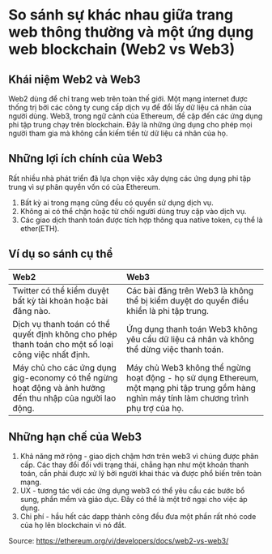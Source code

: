 # So sánh sự khác nhau giữa trang web thông thường và một ứng dụng web blockchain (Web2 vs Web3)
## Khái niệm Web2 và Web3

Web2 dùng để chỉ trang web trên toàn thế giới. Một mạng internet được thống trị bởi các công ty cung cấp dịch vụ để đổi lấy dữ liệu cá nhân của người dùng. Web3, trong ngữ cảnh của Ethereum, đề cập đến các ứng dụng phi tập trung chạy trên blockchain. Đây là những ứng dụng cho phép mọi người tham gia mà không cần kiếm tiền từ dữ liệu cá nhân của họ.

## Những lợi ích chính của Web3
Rất nhiều nhà phát triển đã lựa chọn việc xây dựng các ứng dụng phi tập trung vì sự phân quyền vốn có của Ethereum.
1. Bất kỳ ai trong mạng cũng đều có quyền sử dụng dịch vụ.
2. Không ai có thể chặn hoặc từ chối người dùng truy cập vào dịch vụ.
3. Các giao dịch thanh toán được tích hợp thông qua native token, cụ thể là ether(ETH).

## Ví dụ so sánh cụ thể
| Web2                              | Web3                             |
| :-------------------------------- | :------------------------------- |
| Twitter có thể kiểm duyệt bất kỳ tài khoản hoặc bài đăng nào. | Các bài đăng trên Web3 là không thể bị kiểm duyệt do quyền điều khiển là phi tập trung. |
| Dịch vụ thanh toán có thể quyết định không cho phép thanh toán cho một số loại công việc nhất định. | Ứng dụng thanh toán Web3 không yêu cầu dữ liệu cá nhân và không thể dừng việc thanh toán. |
| Máy chủ cho các ứng dụng gig-economy có thể ngừng hoạt động và ảnh hưởng đến thu nhập của người lao động. | Máy chủ Web3 không thể ngừng hoạt động - họ sử dụng Ethereum, một mạng phi tập trung gồm hàng nghìn máy tính làm chương trình phụ trợ của họ. |

## Những hạn chế của Web3
1. Khả năng mở rộng - giao dịch chậm hơn trên web3 vì chúng được phân cấp. Các thay đổi đối với trạng thái, chẳng hạn như một khoản thanh toán, cần phải được xử lý bởi người khai thác và được phổ biến trên toàn mạng.
2. UX - tương tác với các ứng dụng web3 có thể yêu cầu các bước bổ sung, phần mềm và giáo dục. Đây có thể là một trở ngại cho việc áp dụng.
3. Chi phí - hầu hết các dapp thành công đều đưa một phần rất nhỏ code của họ lên blockchain vì nó đắt.

Source: https://ethereum.org/vi/developers/docs/web2-vs-web3/
